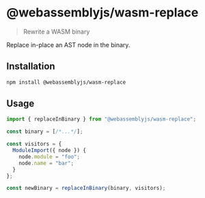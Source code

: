 # @webassemblyjs/wasm-replace

> Rewrite a WASM binary

Replace in-place an AST node in the binary.

## Installation

```sh
npm install @webassemblyjs/wasm-replace
```

## Usage

```js
import { replaceInBinary } from "@webassemblyjs/wasm-replace";

const binary = [/*...*/];

const visitors = {
  ModuleImport({ node }) {
    node.module = "foo";
    node.name = "bar";
  }
};

const newBinary = replaceInBinary(binary, visitors);
```
